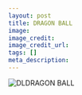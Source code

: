 ```yaml
---
layout: post
title: DRAGON BALL
image: 
image_credit: 
image_credit_url: 
tags: []
meta_description: 
---
```

![DL](https://farm8.staticflickr.com/7645/16361509034_3609acaa7c_b.jpg)DRAGON BALL